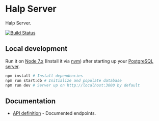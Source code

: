 # Halp Server
Halp Server.

[![Build Status](https://travis-ci.org/halp-project/halp-server.svg?branch=dev)](https://travis-ci.org/halp-project/halp-server)

## Local development
Run it on [Node 7.x](https://nodejs.org/es/) (Install it via [nvm](https://github.com/creationix/nvm)) after starting up your [PostgreSQL server](https://www.postgresql.org/download/).
```sh
npm install # Install dependencies
npm run start:db # Initialize and populate database
npm run dev # Server up on http://localhost:3000 by default
```
## Documentation
- [API definition](https://github.com/halp-project/halp-server/blob/dev/API.md) - Documented endpoints.
